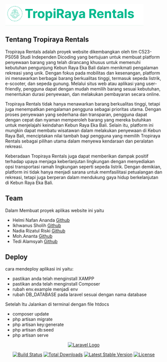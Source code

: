 ![alt text](https://github.com/Helminafan/Tropiraya-Rentals/blob/master/public/logo.png?raw=true)

## Tentang Tropiraya Rentals

Tropiraya Rentals adalah proyek website dikembangkan oleh tim C523-PS058 Studi Independen Dicoding yang bertujuan untuk membuat platform penyewaan barang yang telah dirancang khusus untuk memenuhi kebutuhan pengunjung Kebun Raya Eka Bali dalam menikmati pengalaman rekreasi yang unik. Dengan fokus pada mobilitas dan kesenangan, platform ini menawarkan berbagai barang berkualitas tinggi, termasuk sepeda listrik, e-scooter, dan sepeda gunung. Melalui situs web atau aplikasi yang user-friendly, pengguna dapat dengan mudah memilih barang sesuai kebutuhan, menentukan durasi penyewaan, dan melakukan pembayaran secara online.

Tropiraya Rentals tidak hanya menawarkan barang berkualitas tinggi, tetapi juga menempatkan pengalaman pengguna sebagai prioritas utama. Dengan proses penyewaan yang sederhana dan transparan, pengguna dapat dengan cepat dan nyaman memperoleh barang yang mereka butuhkan untuk menjelajahi keindahan Kebun Raya Eka Bali. Selain itu, platform ini mungkin dapat membatu wisatawan dalam melakukan penyewaan di Kebun Raya Bali, menciptakan nilai tambah bagi pengguna yang memilih Tropiraya Rentals sebagai pilihan utama dalam menyewa kendaraan dan peralatan rekreasi.

Keberadaan Tropiraya Rentals juga dapat memberikan dampak positif terhadap upaya menjaga keberlanjutan lingkungan dengan menyediakan opsi transportasi ramah lingkungan seperti sepeda listrik. Dengan demikian, platform ini tidak hanya menjadi sarana untuk memfasilitasi petualangan dan rekreasi, tetapi juga berperan dalam mendukung gaya hidup berkelanjutan di Kebun Raya Eka Bali.

## Team

Dalam Membuat proyek aplikas website ini yaitu
-  Helmi Nafan Ananda [Github](https://github.com/Helminafan)
-  Ikhwanus Sholih [Github](https://github.com/Ikhwan199)
-  Nadia Rizatul Riski [Github](https://github.com/nadiarizatulriski)
-  Moh.Ananta [Github](https://github.com/masntaa03)
-  Tedi Alamsyah [Github](https://github.com/dyalamsyah)

## Deploy
cara mendeploy aplikasi ini yaitu:
- pastikan anda telah menginstall XAMPP
- pastikan anda telah menginstall Composer
- rubah env.example menjadi env
- rubah DB_DATABASE pada laravel sesuai dengan nama database
  
Setelah Itu Jalankan di terminal dengan file htdocs
- composer update
- php artisan migrate
- php artisan key:generate
- php artisan db:seed
- php artisan serve
  
<p align="center"><a href="https://laravel.com" target="_blank"><img src="https://raw.githubusercontent.com/laravel/art/master/logo-lockup/5%20SVG/2%20CMYK/1%20Full%20Color/laravel-logolockup-cmyk-red.svg" width="400" alt="Laravel Logo"></a></p>

<p align="center">
<a href="https://github.com/laravel/framework/actions"><img src="https://github.com/laravel/framework/workflows/tests/badge.svg" alt="Build Status"></a>
<a href="https://packagist.org/packages/laravel/framework"><img src="https://img.shields.io/packagist/dt/laravel/framework" alt="Total Downloads"></a>
<a href="https://packagist.org/packages/laravel/framework"><img src="https://img.shields.io/packagist/v/laravel/framework" alt="Latest Stable Version"></a>
<a href="https://packagist.org/packages/laravel/framework"><img src="https://img.shields.io/packagist/l/laravel/framework" alt="License"></a>
</p>
